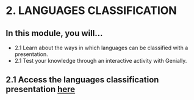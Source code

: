 # 2. LANGUAGES CLASSIFICATION

## In this module, you will...

- 2.1 Learn about the ways in which languages can be classified with a presentation. 
- 2.1 Test your knowledge through an interactive activity with
  Genially.

 ## 2.1 Access the languages classification presentation [here](presentation_languages/index.html)

 
  
